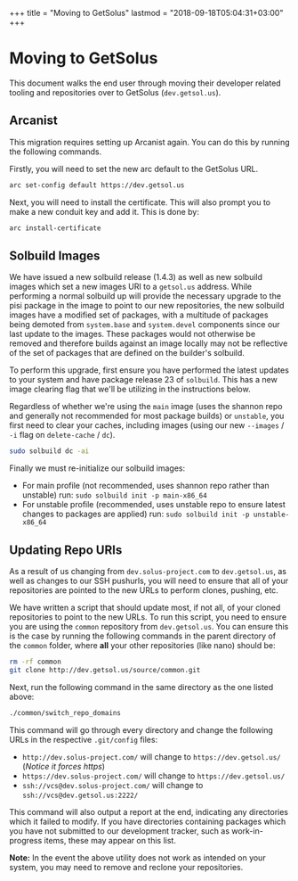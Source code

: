 +++
title = "Moving to GetSolus"
lastmod = "2018-09-18T05:04:31+03:00"
+++
# Moving to GetSolus

This document walks the end user through moving their developer related tooling and repositories over to GetSolus (`dev.getsol.us`).

## Arcanist

This migration requires setting up Arcanist again. You can do this by running the following commands.

Firstly, you will need to set the new arc default to the GetSolus URL.

``` bash
arc set-config default https://dev.getsol.us
```

Next, you will need to install the certificate. This will also prompt you to make a new conduit key and add it. This is done by:

``` bash
arc install-certificate
```

## Solbuild Images

We have issued a new solbuild release (1.4.3) as well as new solbuild images which set a new images URI to a `getsol.us` address. While performing a normal solbuild up will provide the necessary upgrade to the pisi package in the image to point to our new repositories, the new solbuild images have a modified set of packages, with a multitude of packages being demoted from `system.base` and `system.devel` components since our last update to the images. These packages would not otherwise be removed and therefore builds against an image locally may not be reflective of the set of packages that are defined on the builder's solbuild.

To perform this upgrade, first ensure you have performed the latest updates to your system and have package release 23 of `solbuild`. This has a new image clearing flag that we'll be utilizing in the instructions below.

Regardless of whether we're using the `main` image (uses the shannon repo and generally not recommended for most package builds) or `unstable`, you first need to clear your caches, including images (using our new `--images` / `-i` flag on `delete-cache` / `dc`).

``` bash
sudo solbuild dc -ai
```

Finally we must re-initialize our solbuild images:

- For main profile (not recommended, uses shannon repo rather than unstable) run: `sudo solbuild init -p main-x86_64`
- For unstable profile (recommended, uses unstable repo to ensure latest changes to packages are applied) run: `sudo solbuild init -p unstable-x86_64`

## Updating Repo URIs

As a result of us changing from `dev.solus-project.com` to `dev.getsol.us`, as well as changes to our SSH pushurls, you will need to ensure that all of your repositories are pointed to the new URLs to perform clones, pushing, etc.

We have written a script that should update most, if not all, of your cloned repositories to point to the new URLs. To run this script, you need to ensure you are using the `common` repository from `dev.getsol.us`. You can ensure this is the case by running the following commands in the parent directory of the `common` folder, where **all** your other repositories (like nano) should be:

``` bash
rm -rf common
git clone http://dev.getsol.us/source/common.git
```

Next, run the following command in the same directory as the one listed above:

``` bash
./common/switch_repo_domains
```

This command will go through every directory and change the following URLs in the respective `.git/config` files:

- `http://dev.solus-project.com/` will change to `https://dev.getsol.us/` (*Notice it forces https*)
- `https://dev.solus-project.com/` will change to `https://dev.getsol.us/`
- `ssh://vcs@dev.solus-project.com/` will change to `ssh://vcs@dev.getsol.us:2222/`

This command will also output a report at the end, indicating any directories which it failed to modify. If you have directories containing packages which you have not submitted to our development tracker, such as work-in-progress items, these may appear on this list.

**Note:** In the event the above utility does not work as intended on your system, you may need to remove and reclone your repositories.